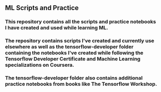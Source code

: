 ## ML Scripts and Practice
### This repository contains all the scripts and practice notebooks I have created and used while learning ML.
### The repository contains scripts I've created and currently use elsewhere as well as the tensorflow-developer folder containing the notebooks I've created while following the Tensorflow Developer Certificate and Machine Learning specializations on Coursera.
### The tensorflow-developer folder also contains additional practice notebooks from books like The Tensorflow Workshop.

